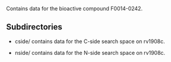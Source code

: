 Contains data for the bioactive compound F0014-0242.

## Subdirectories

- cside/ contains data for the C-side search space on rv1908c.

- nside/ contains data for the N-side search space on rv1908c.

